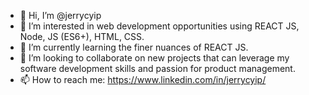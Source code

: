 - 👋  Hi, I’m @jerrycyip
- 👀  I’m interested in web development opportunities using REACT JS, Node, JS (ES6+), HTML, CSS.
- 🌱  I’m currently learning the finer nuances of REACT JS.
- 💞️  I’m looking to collaborate on new projects that can leverage my software development skills and passion for product management.
- 📫  How to reach me: https://www.linkedin.com/in/jerrycyip/

<!---
jerrycyip/jerrycyip is a ✨ special ✨ repository because its `README.md` (this file) appears on your GitHub profile.
You can click the Preview link to take a look at your changes.
--->
